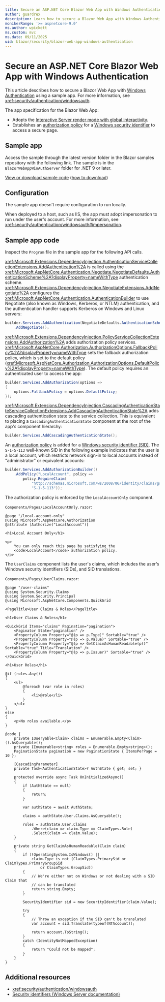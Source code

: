 ```yaml
---
title: Secure an ASP.NET Core Blazor Web App with Windows Authentication
author: guardrex
description: Learn how to secure a Blazor Web App with Windows Authentication.
monikerRange: '>= aspnetcore-9.0'
ms.author: wpickett
ms.custom: mvc
ms.date: 09/11/2025
uid: blazor/security/blazor-web-app-windows-authentication
---
```

# Secure an ASP.NET Core Blazor Web App with Windows Authentication

<!-- UPDATE 10.0 - Enable after release

[!INCLUDE[](~/includes/not-latest-version-without-not-supported-content.md)]

-->

This article describes how to secure a Blazor Web App with [Windows Authentication](/windows-server/security/windows-authentication/windows-authentication-overview) using a sample app. For more information, see <xref:security/authentication/windowsauth>.

The app specification for the Blazor Web App:

* Adopts the [Interactive Server render mode with global interactivity](xref:blazor/components/render-modes).
* Establishes an [authorization policy](xref:security/authorization/policies) for a [Windows security identifier](/windows-server/identity/ad-ds/manage/understand-security-identifiers) to access a secure page.

## Sample app

Access the sample through the latest version folder in the Blazor samples repository with the following link. The sample is in the `BlazorWebAppWinAuthServer` folder for .NET 9 or later.

[View or download sample code](https://github.com/dotnet/blazor-samples) ([how to download](xref:blazor/fundamentals/index#sample-apps))

## Configuration

The sample app doesn't require configuration to run locally.

When deployed to a host, such as IIS, the app must adopt impersonation to run under the user's account. For more information, see <xref:security/authentication/windowsauth#impersonation>.

## Sample app code

Inspect the `Program` file in the sample app for the following API calls.

<xref:Microsoft.Extensions.DependencyInjection.AuthenticationServiceCollectionExtensions.AddAuthentication%2A> is called using the <xref:Microsoft.AspNetCore.Authentication.Negotiate.NegotiateDefaults.AuthenticationScheme%2A?displayProperty=nameWithType> authentication scheme. <xref:Microsoft.Extensions.DependencyInjection.NegotiateExtensions.AddNegotiate%2A> configures the <xref:Microsoft.AspNetCore.Authentication.AuthenticationBuilder> to use Negotiate (also known as Windows, Kerberos, or NTLM) authentication, and the authentication handler supports Kerberos on Windows and Linux servers:

```csharp
builder.Services.AddAuthentication(NegotiateDefaults.AuthenticationScheme)
    .AddNegotiate();
```

<xref:Microsoft.Extensions.DependencyInjection.PolicyServiceCollectionExtensions.AddAuthorization%2A> adds authorization policy services. <xref:Microsoft.AspNetCore.Authorization.AuthorizationOptions.FallbackPolicy%2A?displayProperty=nameWithType> sets the fallback authorization policy, which is set to the default policy (<xref:Microsoft.AspNetCore.Authorization.AuthorizationOptions.DefaultPolicy%2A?displayProperty=nameWithType>). The default policy requires an authenticated user to access the app:

```csharp
builder.Services.AddAuthorization(options =>
{
    options.FallbackPolicy = options.DefaultPolicy;
});
```

<xref:Microsoft.Extensions.DependencyInjection.CascadingAuthenticationStateServiceCollectionExtensions.AddCascadingAuthenticationState%2A> adds cascading authentication state to the service collection. This is equivalent to placing a `CascadingAuthenticationState` component at the root of the app's component hierarchy:

```csharp
builder.Services.AddCascadingAuthenticationState();
```

An [authorization policy](xref:security/authorization/policies) is added for a [Windows security identifier (SID)](/windows-server/identity/ad-ds/manage/understand-security-identifiers). The `S-1-5-113` well-known SID in the following example indicates that the user is a local account, which restricts network sign-in to local accounts instead of "administrator" or equivalent accounts:

```csharp
builder.Services.AddAuthorizationBuilder()
    .AddPolicy("LocalAccount", policy =>
        policy.RequireClaim(
            "http://schemas.microsoft.com/ws/2008/06/identity/claims/groupsid",
            "S-1-5-113"));   
```

The authorization policy is enforced by the `LocalAccountOnly` component.

`Components/Pages/LocalAccountOnly.razor`:

```razor
@page "/local-account-only"
@using Microsoft.AspNetCore.Authorization
@attribute [Authorize("LocalAccount")]

<h1>Local Account Only</h1>

<p>
    You can only reach this page by satisfying the
    <code>LocalAccount</code> authorization policy.
</p>
```

The `UserClaims` component lists the user's claims, which includes the user's Windows security identifiers (SIDs), and SID translations.

`Components/Pages/UserClaims.razor`:

```razor
@page "/user-claims"
@using System.Security.Claims
@using System.Security.Principal
@using Microsoft.AspNetCore.Components.QuickGrid

<PageTitle>User Claims & Roles</PageTitle>

<h1>User Claims & Roles</h1>

<QuickGrid Items="claims" Pagination="pagination">
    <Paginator State="pagination" />
    <PropertyColumn Property="@(p => p.Type)" Sortable="true" />
    <PropertyColumn Property="@(p => p.Value)" Sortable="true" />
    <PropertyColumn Property="@(p => GetClaimAsHumanReadable(p))" Sortable="true" Title="Translation" />
    <PropertyColumn Property="@(p => p.Issuer)" Sortable="true" />
</QuickGrid>

<h1>User Roles</h1>

@if (roles.Any())
{
    <ul>
        @foreach (var role in roles)
        {
            <li>@role</li>
        }
    </ul>
}
else
{
    <p>No roles available.</p>
}

@code {
    private IQueryable<Claim> claims = Enumerable.Empty<Claim>().AsQueryable();
    private IEnumerable<string> roles = Enumerable.Empty<string>();
    PaginationState pagination = new PaginationState { ItemsPerPage = 10 };

    [CascadingParameter]
    private Task<AuthenticationState>? AuthState { get; set; }

    protected override async Task OnInitializedAsync()
    {
        if (AuthState == null)
        {
            return;
        }

        var authState = await AuthState;

        claims = authState.User.Claims.AsQueryable();

        roles = authState.User.Claims
            .Where(claim => claim.Type == ClaimTypes.Role)
            .Select(claim => claim.Value);
    }

    private string GetClaimAsHumanReadable(Claim claim)
    {
        if (!OperatingSystem.IsWindows() ||
            claim.Type is not (ClaimTypes.PrimarySid or ClaimTypes.PrimaryGroupSid
                or ClaimTypes.GroupSid))
        {
            // We're either not on Windows or not dealing with a SID Claim that
            // can be translated
            return string.Empty;
        }

        SecurityIdentifier sid = new SecurityIdentifier(claim.Value);

        try
        {
            // Throw an exception if the SID can't be translated
            var account = sid.Translate(typeof(NTAccount));

            return account.ToString();
        }
        catch (IdentityNotMappedException)
        {
            return "Could not be mapped";
        }
    }
}
```

## Additional resources

* <xref:security/authentication/windowsauth>
* [Security identifiers (Windows Server documentation)](/windows-server/identity/ad-ds/manage/understand-security-identifiers)
